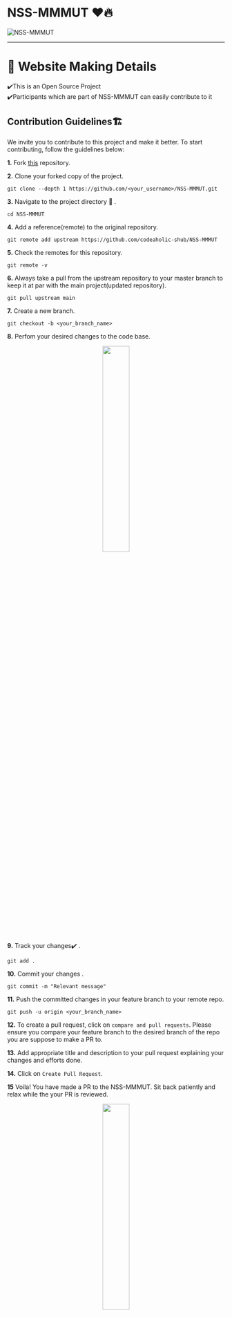 # NSS-MMMUT ❤️🔥
![NSS-MMMUT](https://user-images.githubusercontent.com/65807708/124395788-b8dcbd00-dd23-11eb-924d-973bb2cb15c2.png)

<hr>

<h1>🎯 Website Making Details </h1>

✔️This is an Open Source Project <br>
✔️Participants which are part of NSS-MMMUT can easily contribute to it <br>

## Contribution Guidelines🏗

 We invite you to contribute to this project and make it better.
To start contributing, follow the guidelines below:

**1.** Fork [this](https://github.com/codeaholic-shub/NSS-MMMUT) repository.

**2.** Clone your forked copy of the project.

```
git clone --depth 1 https://github.com/<your_username>/NSS-MMMUT.git
```

**3.** Navigate to the project directory :file_folder: .

```
cd NSS-MMMUT

```

**4.** Add a reference(remote) to the original repository.

```
git remote add upstream https://github.com/codeaholic-shub/NSS-MMMUT
```

**5.** Check the remotes for this repository.

```
git remote -v
```

**6.** Always take a pull from the upstream repository to your master branch to keep it at par with the main project(updated repository).

```
git pull upstream main
```

**7.** Create a new branch.

```
git checkout -b <your_branch_name>
```

**8.** Perfom your desired changes to the code base.

<p align="center"><img width=35% src="https://media2.giphy.com/media/L1R1tvI9svkIWwpVYr/giphy.gif?cid=ecf05e47pzi2rpig0vc8pjusra8hiai1b91zgiywvbubu9vu&rid=giphy.gif"></p>

**9.** Track your changes:heavy_check_mark: .

```
git add .
```

**10.** Commit your changes .

```
git commit -m "Relevant message"
```

**11.** Push the committed changes in your feature branch to your remote repo.

```
git push -u origin <your_branch_name>
```

**12.** To create a pull request, click on `compare and pull requests`. Please ensure you compare your feature branch to the desired branch of the repo you are suppose to make a PR to.

**13.** Add appropriate title and description to your pull request explaining your changes and efforts done.

**14.** Click on `Create Pull Request`.

**15** Voila! You have made a PR to the NSS-MMMUT. Sit back patiently and relax while the your PR is reviewed.

<p align="center"><img src="https://media.giphy.com/media/5mCQOcUfywmyI/giphy.gif" width=35%></p>

In case of any help, please free to contact [us](shubhankar.poddar789@gmail.com) via email !


 <h1 align=center> Project Admin ❤️ </h1>
<p align="center">

<table>
  <tbody><tr>
    <td align="center"><a href="https://github.com/codeaholic-shub"><img alt="" src="https://avatars.githubusercontent.com/codeaholic-shub" width="130px;"><br><sub><b> Shubhankar Poddar </b></sub></a><br><a href="https://github.com/codeaholic-shub/NSS-MMMUT/commits?author=codeaholic-shub" title="Code">💻 </a></td> </a></td>
 <td align="center"><a href="https://github.com/JyotiKumari2"><img alt="" src="https://avatars.githubusercontent.com/JyotiKumari2" width="130px;"><br><sub><b> Jyoti Kumari </b></sub></a><br><a href="https://github.com/JyotiKumari2/NSS-MMMUT/commits?author=JyotiKumari2" title="Code">💻 </a></td> </a></td>
</tbody></table>








<h2 align=center> ✨ Contributors </h2>

Thanks go to these **Wonderful People** 👨🏻‍💻: 🚀 **Contributions** of any kind are welcome!

<table>
	<tr>
		 <td>
  <a href="https://github.com/codeaholic-shub/NSS-MMMUT/graphs/contributors">
  <img src="https://contributors-img.web.app/image?repo=codeaholic-shub/NSS-MMMUT" />
  </a>
		</td>
	</tr>
</table>


# Connect Us On 🤝:
<p align="center">
  <a href="https://www.instagram.com/nss_mmmut/">
    <img src="https://img.shields.io/badge/Instagram-E4405F?style=for-the-badge&logo=instagram&logoColor=white">
  </a>
<a href="https://www.facebook.com/nssmmmutgkp/">
    <img src="https://img.shields.io/badge/Facebook-1877F2?style=for-the-badge&logo=facebook&logoColor=white">
  </a>
<a href="https://chat.whatsapp.com/L4K1EGQqzaj8HKT3asGbNA">
    <img src="https://img.shields.io/badge/-Whatsapp-2EC866?style=for-the-badge&logo=whatsapp&logoColor=white">
  </a>
<a href="https://t.me/joinchat/TZMqcZzqtCfJbP0v">
    <img src="https://img.shields.io/badge/Telegram-1DA1F2?style=for-the-badge&logo=telegram&logoColor=white">
  </a>

<hr>

<h1 align=center>Happy Contributing 👨‍💻 </h1>

